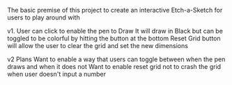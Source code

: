 The basic premise of this project to create an interactive Etch-a-Sketch for users to play around with

v1.
User can click to enable the pen to Draw
It will draw in Black but can be toggled to be colorful by hitting the button
at the bottom
Reset Grid button will allow the user to clear the grid and set the new dimensions

v2 Plans
Want to enable a way that users can toggle between when the pen draws and when it does not
Want to enable reset grid not to crash the grid when user doesn't input a number
